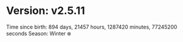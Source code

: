 # Version: v2.5.11
Time since birth: 894 days, 21457 hours, 1287420 minutes, 77245200 seconds
Season: Winter ❄️
